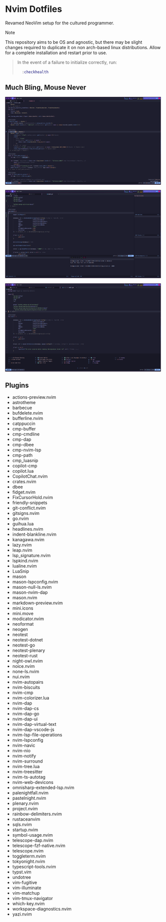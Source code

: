 # Nvim Dotfiles
Revamed NeoVim setup for the cultured programmer.

> [!NOTE]
> This repository aims to be OS and agnostic, but there may be slight changes required to duplicate it on non arch-based linux distributions.
> Allow for a complete installation and restart prior to use.

> In the event of a failure to initialize correctly, run:
> ```lua
>   :checkhealth
> ```

## Much Bling, Mouse Never

![Standard Lsp View](./demo/2024-08-20_09-32.png) 

![Debugging Ui View](./demo/2024-08-20_09-34.png) 

![Which Key View](./demo/2024-08-20_09-35.png) 

## Plugins

- actions-preview.nvim
- astrotheme
- barbecue
- bufdelete.nvim
- bufferline.nvim
- catppuccin
- cmp-buffer
- cmp-cmdline
- cmp-dap
- cmp-dbee
- cmp-nvim-lsp
- cmp-path
- cmp_luasnip
- copilot-cmp
- copilot.lua
- CopilotChat.nvim
- crates.nvim
- dbee
- fidget.nvim
- FixCursorHold.nvim
- friendly-snippets
- git-conflict.nvim
- gitsigns.nvim
- go.nvim
- guihua.lua
- headlines.nvim
- indent-blankline.nvim
- kanagawa.nvim
- lazy.nvim
- leap.nvim
- lsp_signature.nvim
- lspkind.nvim
- lualine.nvim
- LuaSnip
- mason
- mason-lspconfig.nvim
- mason-null-ls.nvim
- mason-nvim-dap
- mason.nvim
- markdown-preview.nvim
- mini.icons
- mini.move
- modicator.nvim
- neoformat
- neogen
- neotest
- neotest-dotnet
- neotest-go
- neotest-plenary
- neotest-rust
- night-owl.nvim
- noice.nvim
- none-ls.nvim
- nui.nvim
- nvim-autopairs
- nvim-biscuits
- nvim-cmp
- nvim-colorizer.lua
- nvim-dap
- nvim-dap-cs
- nvim-dap-go
- nvim-dap-ui
- nvim-dap-virtual-text
- nvim-dap-vscode-js
- nvim-lsp-file-operations
- nvim-lspconfig
- nvim-navic
- nvim-nio
- nvim-notify
- nvim-surround
- nvim-tree.lua
- nvim-treesitter
- nvim-ts-autotag
- nvim-web-devicons
- omnisharp-extended-lsp.nvim
- palenightfall.nvim
- pastelnight.nvim
- plenary.nvim
- project.nvim
- rainbow-delimiters.nvim
- rustaceanvim
- sqls.nvim
- startup.nvim
- symbol-usage.nvim
- telescope-dap.nvim
- telescope-fzf-native.nvim
- telescope.nvim
- toggleterm.nvim
- tokyonight.nvim
- typescript-tools.nvim
- typst.vim
- undotree
- vim-fugitive
- vim-illuminate
- vim-matchup
- vim-tmux-navigator
- which-key.nvim
- workspace-diagnostics.nvim
- yazi.nvim
